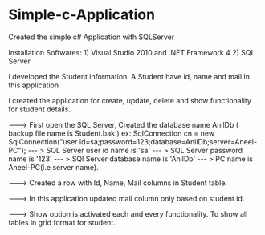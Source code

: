 # Simple-c-Application
Created the simple c# Application with SQLServer

Installation Softwares: 
    1) Visual Studio 2010 and .NET Framework 4 
    2) SQL Server


I developed the Student information. A Student have id, name and mail in this application
 

I created the application for create, update, delete and show functionality for student details.

---> First open the SQL Server, Created the database name AnilDb ( backup file name is Student.bak )
   ex: SqlConnection cn = new SqlConnection("user id=sa;password=123;database=AnilDb;server=Aneel-PC");
   --- >  SQL Server user id name is 'sa'
   --- >  SQL Server password name is '123'
   --- >  SQl Server database name is 'AnilDb'
   --- >  PC name is Aneel-PC(i.e server name).

---> Created a row with Id, Name, Mail columns in Student table.

---> In this application updated mail column only based on student id.

---> Show option is activated each and every functionality. To show all tables in grid format for student.
